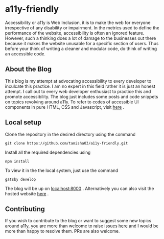 # a11y-friendly

Accessibility or a11y is Web Inclusion, it is to make the web for everyone irrespective of any disability or impairment. In the metrics used to define the performance of the website, accessibility is often an ignored feature. However, such a thinking does a lot of damage to the businesses out there  because it makes the website unusable for a specific section of users. Thus before your think of writing a cleaner and modular code, do think of writing an accessible code.


## About the Blog

This blog is my attempt at advocating accessibility to every developer to inculcate this practice. I am no expert in this field rather it is just an honest attempt. I call out to every web developer enthusiast to practice this and promote accessibility. The blog just includes some posts and code snippets on topics revolving around a11y. To refer to codes of accessible UI components in pure HTML, CSS and Javascript, visit [here](https://github.com/tanisha03/a11y) .

## Local setup

Clone the repository in the desired directory using the command
```
git clone https://github.com/tanisha03/a11y-friendly.git
```

Install all the required dependencies using 
```
npm install
```

To view it in the the local system, just use the command 
```
gatsby develop
```

The blog will be up on [localhost:8000](http://localhost:8000/) . Alternatively you can also visit the hosted website [here](https://a11y-friendly.netlify.com/) .

## Contributing

If you wish to contribute to the blog or want to suggest some new topics around a11y, you are more than welcome to raise issues [here](https://github.com/tanisha03/a11y-friendly/issues) and I would be more than happy to resolve them. PRs are also welcome.
